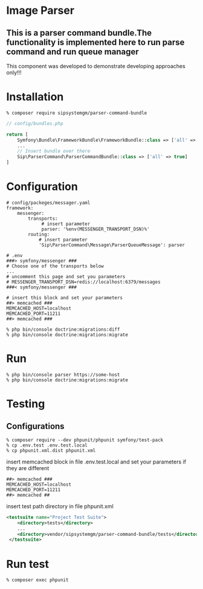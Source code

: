 # Image Parser
## This is a parser command bundle.The functionality is implemented here to run parse command and run queue manager
This component was developed to demonstrate  developing approaches only!!! 

# Installation

```ssh
% composer require sipsystemgm/parser-command-bundle
```
```php
// config/bundles.php

return [
    Symfony\Bundle\FrameworkBundle\FrameworkBundle::class => ['all' => true],
    ...
    // Insert bundle over there
    Sip\ParserCommand\ParserCommandBundle::class => ['all' => true]
]
```

# Configuration

```env
# config/packeges/messager.yaml
framework:
    messenger:
        transports:
             # insert parameter
             parser: '%env(MESSENGER_TRANSPORT_DSN)%'
        routing:
            # insert parameter
            'Sip\ParserCommand\Message\ParserQueueMessage': parser

```

```env
# .env
###> symfony/messenger ###
# Choose one of the transports below
...
# uncomment this page and set you parameters
# MESSENGER_TRANSPORT_DSN=redis://localhost:6379/messages
###< symfony/messenger ###

# insert this block and set your parameters
##> memcached ###
MEMCACHED_HOST=localhost
MEMCACHED_PORT=11211
##> memcached ###
```

```ssh
% php bin/console doctrine:migrations:diff
% php bin/console doctrine:migrations:migrate
```

# Run
```ssh
% php bin/console parser https://some-host
% php bin/console doctrine:migrations:migrate
```

# Testing
## Configurations
```ssh
% composer require --dev phpunit/phpunit symfony/test-pack
% cp .env.test .env.test.local
% cp phpunit.xml.dist phpunit.xml
```

insert memcached block in file .env.test.local and set your parameters 
if they are different

```env
##> memcached ###
MEMCACHED_HOST=localhost
MEMCACHED_PORT=11211
##> memcached ##
```

insert test path directory in file  phpunit.xml
```xml
<testsuite name="Project Test Suite">
    <directory>tests</directory>
    ...
    <directory>vendor/sipsystemgm/parser-command-bundle/tests</directory>
 </testsuite>
```

# Run test
```ssh
% composer exec phpunit
```